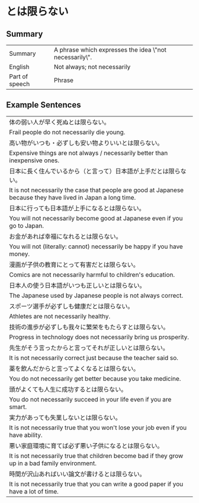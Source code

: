 # とは限らない

## Summary

<table><tr>   <td>Summary</td>   <td>A phrase which expresses the idea \"not necessarily\".</td></tr><tr>   <td>English</td>   <td>Not always; not necessarily</td></tr><tr>   <td>Part of speech</td>   <td>Phrase</td></tr></table>

## Example Sentences

<table><tr><td>体の弱い人が早く死ぬとは限らない。</td></tr><tr><td>Frail people do not necessarily die young.</td></tr><tr><td>高い物がいつも・必ずしも安い物よりいいとは限らない。</td></tr><tr><td>Expensive things are not always / necessarily better than inexpensive ones.</td></tr><tr><td>日本に長く住んでいるから（と言って）日本語が上手だとは限らない。</td></tr><tr><td>It is not necessarily the case that people are good at Japanese because they have lived in Japan a long time.</td></tr><tr><td>日本に行っても日本語が上手になるとは限らない。</td></tr><tr><td>You will not necessarily become good at Japanese even if you go to Japan.</td></tr><tr><td>お金があれば幸福になれるとは限らない。</td></tr><tr><td>You will not (literally: cannot) necessarily be happy if you have money.</td></tr><tr><td>漫画が子供の教育にとって有害だとは限らない。</td></tr><tr><td>Comics are not necessarily harmful to children's education.</td></tr><tr><td>日本人の使う日本語がいつも正しいとは限らない。</td></tr><tr><td>The Japanese used by Japanese people is not always correct.</td></tr><tr><td>スポーツ選手が必ずしも健康だとは限らない。</td></tr><tr><td>Athletes are not necessarily healthy.</td></tr><tr><td>技術の進歩が必ずしも我々に繁栄をもたらすとは限らない。</td></tr><tr><td>Progress in technology does not necessarily bring us prosperity.</td></tr><tr><td>先生がそう言ったからと言ってそれが正しいとは限らない。</td></tr><tr><td>It is not necessarily correct just because the teacher said so.</td></tr><tr><td>薬を飲んだからと言ってよくなるとは限らない。</td></tr><tr><td>You do not necessarily get better because you take medicine.</td></tr><tr><td>頭がよくても人生に成功するとは限らない。</td></tr><tr><td>You do not necessarily succeed in your life even if you are smart.</td></tr><tr><td>実力があっても失業しないとは限らない。</td></tr><tr><td>It is not necessarily true that you won't lose your job even if you have ability.</td></tr><tr><td>悪い家庭環境に育てば必ず悪い子供になるとは限らない。</td></tr><tr><td>It is not necessarily true that children become bad if they grow up in a bad family environment.</td></tr><tr><td>時間が沢山あればいい論文が書けるとは限らない。</td></tr><tr><td>It is not necessarily true that you can write a good paper if you have a lot of time.</td></tr></table>

